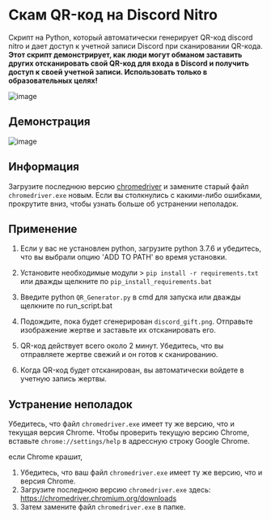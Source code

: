 # Скам QR-код на Discord Nitro

Скрипт на Python, который автоматически генерирует QR-код discord nitro и дает доступ к учетной записи Discord при сканировании QR-кода. **Этот скрипт демонстрирует, как люди могут обманом заставить других отсканировать свой QR-код для входа в Discord и получить доступ к своей учетной записи. Использовать только в образовательных целях!**

![image](https://camo.githubusercontent.com/573600d9dce931044721821911ff186fdc99db8a24c0b625198fe5e9224d0ca3/68747470733a2f2f692e6962622e636f2f424c3251306a7a2f53637265656e73686f742d3532372e706e67)

## Демонстрация

![image](https://user-images.githubusercontent.com/75003671/117522092-fd79ff80-afe3-11eb-938c-23dd68d5927c.gif)

## Информация

Загрузите последнюю версию [chromedriver](https://chromedriver.chromium.org/downloads "link chromedriver") и замените старый файл `chromedriver.exe` новым. Если вы столкнулись с какими-либо ошибками, прокрутите вниз, чтобы узнать больше об устранении неполадок.

## Применение

1. Если у вас не установлен python, загрузите python 3.7.6 и убедитесь, что вы выбрали опцию 'ADD TO PATH' во время установки.

2. Установите необходимые модули > `pip install -r requirements.txt` или дважды щелкните по `pip_install_requirements.bat`

3. Введите python `QR_Generator.py` в cmd для запуска или дважды щелкните по run_script.bat

4. Подождите, пока будет сгенерирован `discord_gift.png`. Отправьте изображение жертве и заставьте их отсканировать его.

5. QR-код действует всего около 2 минут. Убедитесь, что вы отправляете жертве свежий и он готов к сканированию.

6. Когда QR-код будет отсканирован, вы автоматически войдете в учетную запись жертвы.

## Устранение неполадок

Убедитесь, что файл `chromedriver.exe` имеет ту же версию, что и текущая версия Chrome. Чтобы проверить текущую версию Chrome, вставьте `chrome://settings/help` в адрессную строку Google Chrome.

если Chrome крашит,

1. Убедитесь, что ваш файл `chromedriver.exe` имеет ту же версию, что и версия Chrome.
2. Загрузите последнюю версию `chromedriver.exe` здесь: https://chromedriver.chromium.org/downloads
3. Затем замените файл `chromedriver.exe` в папке.
